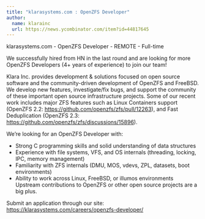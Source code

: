 ```yaml
---
title: "klarasystems.com : OpenZFS Developer"
author:
  name: klarainc
  url: https://news.ycombinator.com/item?id=44817645
---
```


<JobNavigation />

klarasystems.com - OpenZFS Developer - REMOTE - Full-time

We successfully hired from HN in the last round and are looking for more OpenZFS Developers (4+ years of experience) to join our team!

Klara Inc. provides development &amp; solutions focused on open source software and the community-driven development of OpenZFS and FreeBSD. We develop new features, investigate&#x2F;fix bugs, and support the community of these important open source infrastructure projects. Some of our recent work includes major ZFS features such as Linux Containers support (OpenZFS 2.2: <a href="https:&#x2F;&#x2F;github.com&#x2F;openzfs&#x2F;zfs&#x2F;pull&#x2F;12263" rel="nofollow">https:&#x2F;&#x2F;github.com&#x2F;openzfs&#x2F;zfs&#x2F;pull&#x2F;12263</a>), and Fast Deduplication (OpenZFS 2.3: <a href="https:&#x2F;&#x2F;github.com&#x2F;openzfs&#x2F;zfs&#x2F;discussions&#x2F;15896" rel="nofollow">https:&#x2F;&#x2F;github.com&#x2F;openzfs&#x2F;zfs&#x2F;discussions&#x2F;15896</a>).

We’re looking for an OpenZFS Developer with:

- Strong C programming skills and solid understanding of data structures
 - Experience with file systems, VFS, and OS internals (threading, locking, IPC, memory management)
 - Familiarity with ZFS internals (DMU, MOS, vdevs, ZPL, datasets, boot environments)
 - Ability to work across Linux, FreeBSD, or illumos environments
Upstream contributions to OpenZFS or other open source projects are a big plus.

Submit an application through our site: <a href="https:&#x2F;&#x2F;klarasystems.com&#x2F;careers&#x2F;openzfs-developer&#x2F;" rel="nofollow">https:&#x2F;&#x2F;klarasystems.com&#x2F;careers&#x2F;openzfs-developer&#x2F;</a>
<JobApplication />

